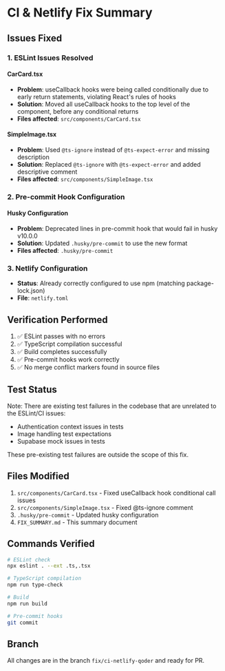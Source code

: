 # CI & Netlify Fix Summary

## Issues Fixed

### 1. ESLint Issues Resolved

#### CarCard.tsx

- **Problem**: useCallback hooks were being called conditionally due to early return statements, violating React's rules of hooks
- **Solution**: Moved all useCallback hooks to the top level of the component, before any conditional returns
- **Files affected**: `src/components/CarCard.tsx`

#### SimpleImage.tsx

- **Problem**: Used `@ts-ignore` instead of `@ts-expect-error` and missing description
- **Solution**: Replaced `@ts-ignore` with `@ts-expect-error` and added descriptive comment
- **Files affected**: `src/components/SimpleImage.tsx`

### 2. Pre-commit Hook Configuration

#### Husky Configuration

- **Problem**: Deprecated lines in pre-commit hook that would fail in husky v10.0.0
- **Solution**: Updated `.husky/pre-commit` to use the new format
- **Files affected**: `.husky/pre-commit`

### 3. Netlify Configuration

- **Status**: Already correctly configured to use npm (matching package-lock.json)
- **File**: `netlify.toml`

## Verification Performed

1. ✅ ESLint passes with no errors
2. ✅ TypeScript compilation successful
3. ✅ Build completes successfully
4. ✅ Pre-commit hooks work correctly
5. ✅ No merge conflict markers found in source files

## Test Status

Note: There are existing test failures in the codebase that are unrelated to the ESLint/CI issues:

- Authentication context issues in tests
- Image handling test expectations
- Supabase mock issues in tests

These pre-existing test failures are outside the scope of this fix.

## Files Modified

1. `src/components/CarCard.tsx` - Fixed useCallback hook conditional call issues
2. `src/components/SimpleImage.tsx` - Fixed @ts-ignore comment
3. `.husky/pre-commit` - Updated husky configuration
4. `FIX_SUMMARY.md` - This summary document

## Commands Verified

```bash
# ESLint check
npx eslint . --ext .ts,.tsx

# TypeScript compilation
npm run type-check

# Build
npm run build

# Pre-commit hooks
git commit
```

## Branch

All changes are in the branch `fix/ci-netlify-qoder` and ready for PR.
